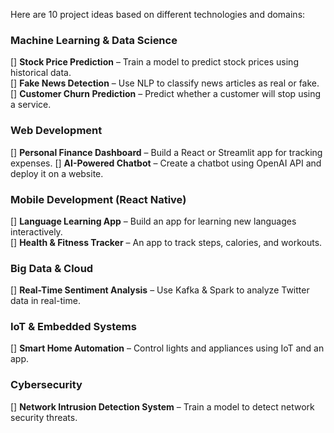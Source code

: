 Here are 10 project ideas based on different technologies and domains:  

### **Machine Learning & Data Science**  
[] **Stock Price Prediction** – Train a model to predict stock prices using historical data.  
[] **Fake News Detection** – Use NLP to classify news articles as real or fake.   
[] **Customer Churn Prediction** – Predict whether a customer will stop using a service.  

### **Web Development**  
[] **Personal Finance Dashboard** – Build a React or Streamlit app for tracking expenses.
[] **AI-Powered Chatbot** – Create a chatbot using OpenAI API and deploy it on a website.

### **Mobile Development (React Native)**  
[] **Language Learning App** – Build an app for learning new languages interactively.  
[] **Health & Fitness Tracker** – An app to track steps, calories, and workouts.  

### **Big Data & Cloud**  
[] **Real-Time Sentiment Analysis** – Use Kafka & Spark to analyze Twitter data in real-time.  

### **IoT & Embedded Systems**  
[] **Smart Home Automation** – Control lights and appliances using IoT and an app.  

### **Cybersecurity**  
[] **Network Intrusion Detection System** – Train a model to detect network security threats.  

